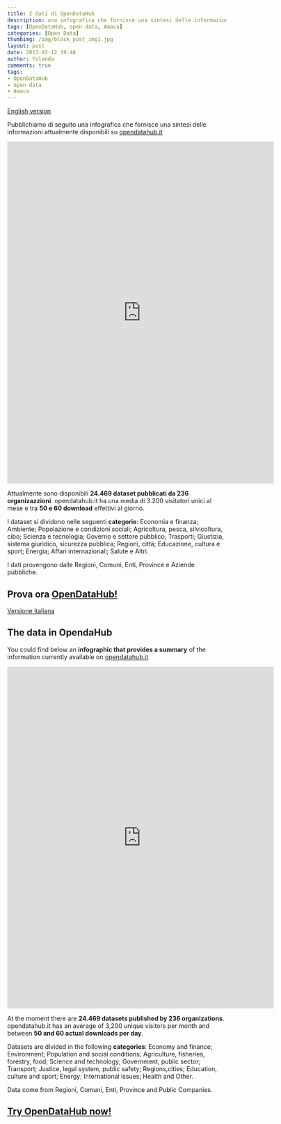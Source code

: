 ```yaml
---
title: I dati di OpenDataHub
description: una infografica che fornisce una sintesi delle informazioni attualmente disponibili su opendatahub.it
tags: [OpenDataHub, open data, Amaca]
categories: [Open Data]
thumbimg: /img/block_post_img1.jpg
layout: post
date: 2013-03-12 19:40
author: Yolanda
comments: true
tags:
- OpenDataHub
- open data
- Amaca
---
```


<a name="it"></a>

[English version](#en)

Pubblichiamo di seguito una infografica che fornisce una sintesi delle informazioni attualmente disponibili su [opendatahub.it](http://www.sciamlab.com/opendatahub/it)

<iframe width="613" height="786" frameborder="0" scrolling="no" style="overflow-y:hidden;" src="https://www.easel.ly/index/embedFrame/easel/3352837"></iframe>


Attualmente sono disponibili **24.469 dataset pubblicati da 236 organizazzioni**. opendatahub.it ha una media di 3.200 visitatori unici al mese e tra **50 e 60 download** effettivi al giorno.

I dataset si dividono nelle seguenti **categorie**: Economia e finanza; Ambiente; Popolazione e condizioni sociali; Agricoltura, pesca, silvicoltura, cibo; Scienza e tecnologia; Governo e settore pubblico; Trasporti; Giustizia, sistema giuridico, sicurezza pubblica; Regioni, città; Educazione, cultura e sport; Energia; Affari internazionali; Salute e Altri.

I dati provengono dalle Regioni, Comuni, Enti, Province e Aziende pubbliche.


Prova ora [OpenDataHub!](http://www.sciamlab.com/opendatahub/it) 
--









<a name="en"></a>

[Versione italiana](#it)

The data in OpendaHub
--

You could find below an **infographic that provides a summary** of the information currently available on [opendatahub.it](http://www.sciamlab.com/opendatahub/en/)

<iframe width="613" height="786" frameborder="0" scrolling="no" style="overflow-y:hidden;" src="https://www.easel.ly/index/embedFrame/easel/3327700"></iframe>

At the moment there are **24.469 datasets published by 236 organizations**. opendatahub.it has an average of 3,200 unique visitors per month and between **50 and 60 actual downloads per day**.

Datasets are divided in the following **categories**: Economy and finance; Environment; Population and social conditions; Agriculture, fisheries, forestry, food; Science and technology; Government, public sector; Transport; Justice, legal system, public safety; Regions,cities; Education, culture and sport; Energy; International issues; Health and Other. 	

Data come from Regioni, Comuni, Enti, Province and Public Companies. 

[Try OpenDataHub now!](http://www.sciamlab.com/opendatahub/en/)
--









